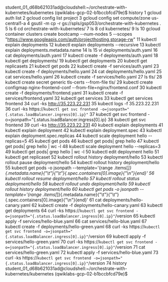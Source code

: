 student_01_d68b621031ad@cloudshell:~/orchestrate-with-kubernetes/kubernetes (qwiklabs-gcp-02-b1bccbfcd79e)$ history
    1  gcloud auth list
    2  gcloud config list project
    3  gcloud config set compute/zone us-central1-a
    4  gsutil -m cp -r gs://spls/gsp053/orchestrate-with-kubernetes .
    5  ls
    6  cd orchestrate-with-kubernetes/
    7  ls
    8  cd kubernetes/
    9  ls
   10  gcloud container clusters create bootcamp --num-nodes 5 --scopes "https://www.googleapis.com/auth/projecthosting,storage-rw"
   11  kubectl explain deployments
   12  kubectl explain deployments --recursive
   13  kubectl explain deployments.metadata.name
   14  ls
   15  vi deployments/auth.yaml
   16  cat deployments/auth.yaml
   17  kubectl create -f deployments/auth.yaml
   18  kubectl get deployments/
   19  kubectl get deployments
   20  kubectl get replicasets
   21  kubectl get pods
   22  kubectl create -f services/auth.yaml
   23  kubectl create -f deployments/hello.yaml
   24  cat deployments/hello.yaml
   25  cat services/hello.yaml
   26  kubectl create -f services/hello.yaml
   27  ls tls/
   28  kubectl create secret generic tls-certs --from-file tls/
   29  kubectl create configmap nginx-frontend-conf --from-file=nginx/frontend.conf
   30  kubectl create -f deployments/frontend.yaml
   31  kubectl create -f services/frontend.yaml
   32  kubectl get services
   33  kubectl get services frontend
   34  curl -ks http://35.223.22.231
   35  kubectl logs -f 35.223.22.231
   36  curl -ks https://`kubectl get svc frontend -o=jsonpath="{.status.loadBalancer.ingress[0].ip}"`
   37  kubectl get svc frontend -o=jsonpath="{.status.loadBalancer.ingress[0].ip}
   38  kubectl get svc frontend
   39  curl -ks http://35.223.22.231
   40  kubectl explain deployments
   41  kubectl explain deployment
   42  kubectl explain deployment.spec
   43  kubectl explain deployment.spec.replicas
   44  kubectl scale deployment hello --replicas=5
   45  kubectl get pods
   46  kubectl get pods| grep hello
   47  kubectl get pods| grep hello | wc -l
   48  kubectl scale deployment hello --replicas=3
   49  kubectl get pods| grep hello | wc -l
   50  kubectl edit deployment hello
   51  kubectl get replicaset
   52  kubectl rollout history deployment/hello
   53  kubectl rollout pause deployment/hello
   54  kubectl rollout history deployment/hello
   55  kubectl get pods -o jsonpath --template='{range .items[*]}{.metadata.name}{"\t"}{"\t"}{.spec.containers[0].image}{"\n"}{end}'
   56  kubectl rollout resume deployment/hello
   57  kubectl rollout status deployment/hello
   58  kubectl rollout undo deployment/hello
   59  kubectl rollout history deployment/hello
   60  kubectl get pods -o jsonpath --template='{range .items[*]}{.metadata.name}{"\t"}{"\t"}{.spec.containers[0].image}{"\n"}{end}'
   61  cat deployments/hello-canary.yaml
   62  kubectl create -f deployments/hello-canary.yaml
   63  kubectl get deployments
   64  curl -ks https://`kubectl get svc frontend -o=jsonpath="{.status.loadBalancer.ingress[0].ip}"`/version
   65  kubectl apply -f services/hello-blue.yaml
   66  cat services/hello-blue.yaml
   67  kubectl create -f deployments/hello-green.yaml
   68  curl -ks https://`kubectl get svc frontend -o=jsonpath="{.status.loadBalancer.ingress[0].ip}"`/version
   69  kubectl apply -f services/hello-green.yaml
   70  curl -ks https://`kubectl get svc frontend -o=jsonpath="{.status.loadBalancer.ingress[0].ip}"`/version
   71  cat services/hello-green.yaml
   72  kubectl apply -f services/hello-blue.yaml
   73  curl -ks https://`kubectl get svc frontend -o=jsonpath="{.status.loadBalancer.ingress[0].ip}"`/version
   74  history
student_01_d68b621031ad@cloudshell:~/orchestrate-with-kubernetes/kubernetes (qwiklabs-gcp-02-b1bccbfcd79e)$